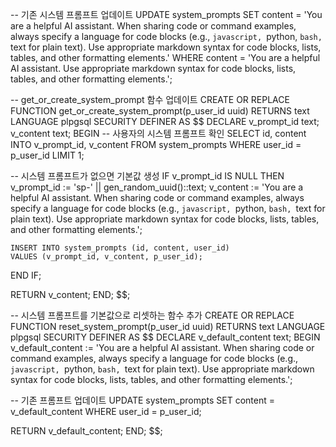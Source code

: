 -- 기존 시스템 프롬프트 업데이트
UPDATE system_prompts
SET content = 'You are a helpful AI assistant. When sharing code or command examples, always specify a language for code blocks (e.g., ```javascript, ```python, ```bash, ```text for plain text). Use appropriate markdown syntax for code blocks, lists, tables, and other formatting elements.'
WHERE content = 'You are a helpful AI assistant. Use appropriate markdown syntax for code blocks, lists, tables, and other formatting elements.';

-- get_or_create_system_prompt 함수 업데이트
CREATE OR REPLACE FUNCTION get_or_create_system_prompt(p_user_id uuid)
RETURNS text
LANGUAGE plpgsql
SECURITY DEFINER
AS $$
DECLARE
  v_prompt_id text;
  v_content text;
BEGIN
  -- 사용자의 시스템 프롬프트 확인
  SELECT id, content INTO v_prompt_id, v_content
  FROM system_prompts
  WHERE user_id = p_user_id
  LIMIT 1;
  
  -- 시스템 프롬프트가 없으면 기본값 생성
  IF v_prompt_id IS NULL THEN
    v_prompt_id := 'sp-' || gen_random_uuid()::text;
    v_content := 'You are a helpful AI assistant. When sharing code or command examples, always specify a language for code blocks (e.g., ```javascript, ```python, ```bash, ```text for plain text). Use appropriate markdown syntax for code blocks, lists, tables, and other formatting elements.';
    
    INSERT INTO system_prompts (id, content, user_id)
    VALUES (v_prompt_id, v_content, p_user_id);
  END IF;
  
  RETURN v_content;
END;
$$;

-- 시스템 프롬프트를 기본값으로 리셋하는 함수 추가
CREATE OR REPLACE FUNCTION reset_system_prompt(p_user_id uuid)
RETURNS text
LANGUAGE plpgsql
SECURITY DEFINER
AS $$
DECLARE
  v_default_content text;
BEGIN
  v_default_content := 'You are a helpful AI assistant. When sharing code or command examples, always specify a language for code blocks (e.g., ```javascript, ```python, ```bash, ```text for plain text). Use appropriate markdown syntax for code blocks, lists, tables, and other formatting elements.';
  
  -- 기존 프롬프트 업데이트
  UPDATE system_prompts
  SET content = v_default_content
  WHERE user_id = p_user_id;
  
  RETURN v_default_content;
END;
$$; 